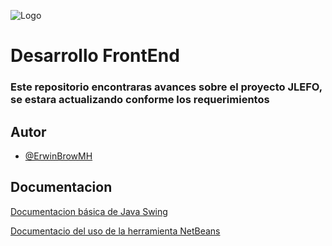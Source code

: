 
![Logo](https://github.com/PZHPedro/JLEFOV2.1/blob/erwin/JLEFO.png)


# Desarrollo FrontEnd

### Este repositorio encontraras avances sobre el proyecto JLEFO, se estara actualizando conforme los requerimientos




## Autor

- [@ErwinBrowMH](https://www.github.com//ErwinMartinezH)


## Documentacion

[Documentacion básica de Java Swing](https://docs.oracle.com/javase/8/docs/api/index.html?javax/swing/package-summary.html)

[Documentacio del uso de la herramienta NetBeans](https://netbeans.apache.org/tutorial/main/kb/docs/platform/)
